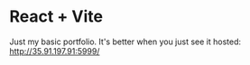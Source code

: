 # React + Vite

Just my basic portfolio. It's better when you just see it hosted: 
http://35.91.197.91:5999/